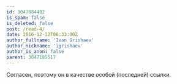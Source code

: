```yaml
---
id: 3047884402
is_spam: false
is_deleted: false
post: /read-4/
date: 2016-12-12T06:33:00Z
author_fullname: 'Ivan Grishaev'
author_nickname: 'igrishaev'
author_is_anon: false
parent: 3047185517
---
```


<p>Согласен, поэтому он в качестве особой (последней) ссылки.</p>
